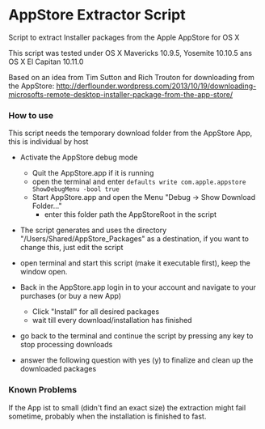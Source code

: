# AppStore Extractor Script
Script to extract Installer packages from the Apple AppStore for OS X 

This script was tested under OS X Mavericks 10.9.5, Yosemite 10.10.5 ans OS X El Capitan 10.11.0

Based on an idea from Tim Sutton and Rich Trouton for downloading from the AppStore:
http://derflounder.wordpress.com/2013/10/19/downloading-microsofts-remote-desktop-installer-package-from-the-app-store/

### How to use
This script needs the temporary download folder from the AppStore App, this is individual by host

- Activate the AppStore debug mode
  - Quit the AppStore.app if it is running
  - open the terminal and enter
  	`defaults write com.apple.appstore ShowDebugMenu -bool true`
  - Start AppStore.app and open the Menu "Debug -> Show Download Folder..."
    - enter this folder path the AppStoreRoot in the script

- The script generates and uses the directory "/Users/Shared/AppStore_Packages" as a destination, if you want to change this, just edit the script

- open terminal and start this script (make it executable first), keep the window open.

- Back in the AppStore.app login in to your account and navigate to your purchases (or buy a new App)
  - Click "Install" for all desired packages
  - wait till every download/installation has finished

- go back to the terminal and continue the script by pressing any key to stop processing downloads

- answer the following question with yes (y) to finalize and clean up the downloaded packages


### Known Problems
If the App ist to small (didn't find an exact size) the extraction might fail sometime, probably when the installation is finished to fast.
